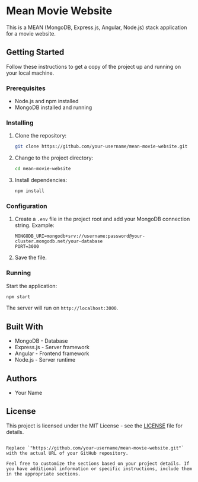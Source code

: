 
# Mean Movie Website

This is a MEAN (MongoDB, Express.js, Angular, Node.js) stack application for a movie website.

## Getting Started

Follow these instructions to get a copy of the project up and running on your local machine.

### Prerequisites

- Node.js and npm installed
- MongoDB installed and running

### Installing

1. Clone the repository:

   ```bash
   git clone https://github.com/your-username/mean-movie-website.git
   ```

2. Change to the project directory:

   ```bash
   cd mean-movie-website
   ```

3. Install dependencies:

   ```bash
   npm install
   ```

### Configuration

1. Create a `.env` file in the project root and add your MongoDB connection string. Example:

   ```
   MONGODB_URI=mongodb+srv://username:password@your-cluster.mongodb.net/your-database
   PORT=3000
   ```

2. Save the file.

### Running

Start the application:

```bash
npm start
```

The server will run on `http://localhost:3000`.

## Built With

- MongoDB - Database
- Express.js - Server framework
- Angular - Frontend framework
- Node.js - Server runtime

## Authors

- Your Name

## License

This project is licensed under the MIT License - see the [LICENSE](LICENSE) file for details.
```

Replace `"https://github.com/your-username/mean-movie-website.git"` with the actual URL of your GitHub repository.

Feel free to customize the sections based on your project details. If you have additional information or specific instructions, include them in the appropriate sections.